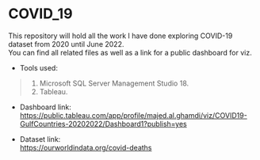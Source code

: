 # COVID_19
This repository will hold all the work I have done exploring COVID-19 dataset from 2020 until June 2022.<br>
You can find all related files as well as a link for a public dashboard for viz.<br>
- Tools used:<br>
> 1. Microsoft SQL Server Management Studio 18.<br>
> 2. Tableau.<br>

- Dashboard link:<br>
https://public.tableau.com/app/profile/majed.al.ghamdi/viz/COVID19-GulfCountries-20202022/Dashboard1?publish=yes<br>

- Dataset link:<br>
https://ourworldindata.org/covid-deaths
